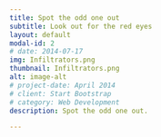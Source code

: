 ```yaml
---
title: Spot the odd one out
subtitle: Look out for the red eyes
layout: default
modal-id: 2
# date: 2014-07-17
img: Infiltrators.png
thumbnail: Infiltrators.png
alt: image-alt
# project-date: April 2014
# client: Start Bootstrap
# category: Web Development
description: Spot the odd one out.

---
```

